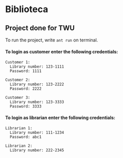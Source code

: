 # Biblioteca
## Project done for TWU

To run the project, write `ant run` on terminal.

#### To login as customer enter the following credentials:
  
    Customer 1:
      Library number: 123-1111
      Password: 1111
  
    Customer 2:
      Library number: 123-2222
      Password: 2222
  
    Customer 3:
      Library number: 123-3333
      Password: 3333
  
#### To login as librarian enter the following credentials:
  
    Librarian 1:
      Library number: 111-1234
      Password: abc1
  
    Librarian 2:
      Library number: 222-2345
